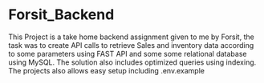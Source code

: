 # Forsit_Backend
This Project is a take home backend assignment given to me by Forsit, the task was to create API calls to retrieve Sales and inventory data according to some parameters using FAST API and some some relational database using MySQL. The solution also includes optimized queries using indexing. The projects also allows easy setup including .env.example
